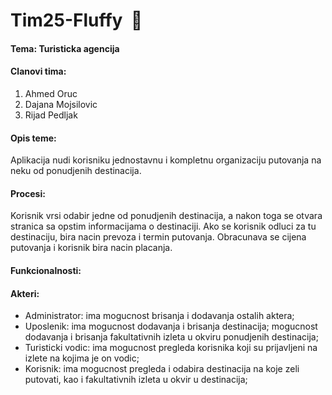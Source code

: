 ﻿# Tim25-Fluffy  🦄

#### Tema: Turisticka agencija

#### Clanovi tima:
1. Ahmed Oruc
2. Dajana Mojsilovic
3. Rijad Pedljak

#### Opis teme:
Aplikacija nudi korisniku jednostavnu i kompletnu organizaciju putovanja na neku od ponudjenih destinacija. 

#### Procesi:
Korisnik vrsi odabir jedne od ponudjenih destinacija, a nakon toga se otvara stranica sa opstim informacijama o destinaciji. Ako se korisnik odluci za tu destinaciju, bira nacin prevoza i termin putovanja. Obracunava se cijena putovanja i korisnik bira nacin placanja.

#### Funkcionalnosti:

#### Akteri:
* Administrator: ima mogucnost brisanja i dodavanja ostalih aktera; 
* Uposlenik: ima mogucnost dodavanja i brisanja destinacija; mogucnost dodavanja i brisanja fakultativnih izleta u okviru ponudjenih destinacija; 
* Turisticki vodic: ima mogucnost pregleda korisnika koji su prijavljeni na izlete na kojima je on vodic;
* Korisnik: ima mogucnost pregleda i odabira destinacija na koje zeli putovati, kao i fakultativnih izleta u okvir u destinacija;


